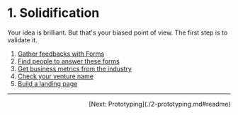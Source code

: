 # 1. Solidification

Your idea is brilliant. But that's your biased point of view. The first step is
to validate it.

1. [Gather feedbacks with Forms](../by-topic/gathering-feedback.md#forms-are-simple)
1. [Find people to answer these forms](../by-topic/gathering-feedback.md#find-people)
1. [Get business metrics from the industry](../by-topic/business-metrics.md#readme)
1. [Check your venture name](../by-topic/naming.md#readme)
1. [Build a landing page](../by-topic/landing-pages.md#readme)

---

<div style="text-align: right">
[Next: Prototyping](./2-prototyping.md#readme)
</div>
